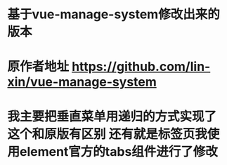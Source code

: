 # 基于vue-manage-system修改出来的版本
# 原作者地址 https://github.com/lin-xin/vue-manage-system
# 我主要把垂直菜单用递归的方式实现了 这个和原版有区别 还有就是标签页我使用element官方的tabs组件进行了修改


